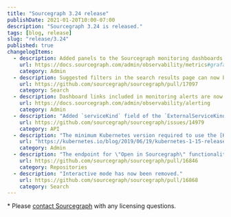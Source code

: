 ```yaml
---
title: "Sourcegraph 3.24 release"
publishDate: 2021-01-20T10:00-07:00
description: "Sourcegraph 3.24 is released."
tags: [blog, release]
slug: "release/3.24"
published: true
changelogItems:
  - description: Added panels to the Sourcegraph monitoring dashboards
    url: https://docs.sourcegraph.com/admin/observability/metrics#grafana
    category: Admin
  - description: Suggested filters in the search results page can now be scrolled.
    url: https://github.com/sourcegraph/sourcegraph/pull/17097
    category: Search
  - description: Dashboard links included in monitoring alerts are now more specific.
    url: https://docs.sourcegraph.com/admin/observability/alerting
    category: Admin
  - description: "Added `serviceKind` field of the `ExternalServiceKind` type to `Repository.externalURLs` GraphQL API, `serviceType` field is deprecated and will be removed in the future releases."
    url: https://github.com/sourcegraph/sourcegraph/issues/14979
    category: API
  - description: "The minimum Kubernetes version required to use the [Kubernetes deployment option](https://docs.sourcegraph.com/admin/install/kubernetes) is now v1.15 (released June 2019)."
    url: "https://kubernetes.io/blog/2019/06/19/kubernetes-1-15-release-announcement/"
    category: Admin
  - description: "The endpoint for \"Open in Sourcegraph\" functionality in editor extensions now uses code host connection information to resolve the repository, which makes it more correct and respect the `repositoryPathPattern` setting."
    url: https://github.com/sourcegraph/sourcegraph/pull/16846
    category: Repositories
  - description: "Interactive mode has now been removed."
    url: https://github.com/sourcegraph/sourcegraph/pull/16868
    category: Search
---
```

\* Please [contact Sourcegraph](https://about.sourcegraph.com/contact/sales/) with any licensing questions.
